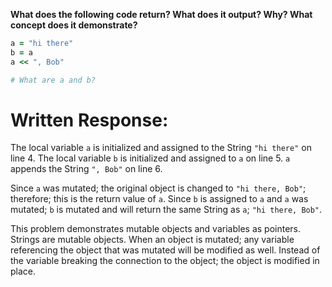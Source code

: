 **What does the following code return? What does it output? Why? What concept does it demonstrate?**

```ruby
a = "hi there"
b = a
a << ", Bob"

# What are a and b?
```
# Written Response:

The local variable `a` is initialized and assigned to the String `"hi there"` on line 4.
The local variable `b` is initialized and assigned to `a` on line 5. `a` appends the String `", Bob"` on line 6.

Since `a` was mutated; the original object is changed to `"hi there, Bob"`; therefore; this is the return value of `a`.
Since `b` is assigned to `a` and `a` was mutated; `b` is mutated and will return the same String as `a`; `"hi there, Bob"`.

This problem demonstrates mutable objects and variables as pointers. Strings are mutable objects. When an object is mutated; any variable referencing the object that was mutated will be modified as well. Instead of the variable breaking the connection to the object; the object is modified in place.

